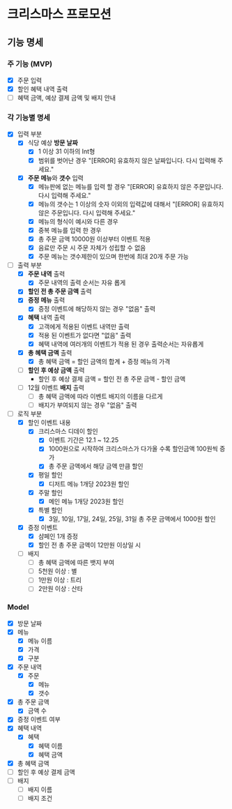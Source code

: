 # 크리스마스 프로모션 

## 기능 명세

### 주 기능 (MVP)
- [x] 주문 입력
- [x] 할인 혜택 내역 출력
- [ ] 혜택 금액, 예상 결제 금액 및 배지 안내

### 각 기능별 명세
- [x] 입력 부분
  - [x] 식당 예상 **방문 날짜**
    - [x] 1 이상 31 이하의 Int형
    - [x] 범위를 벗어난 경우 "[ERROR] 유효하지 않은 날짜입니다. 다시 입력해 주세요."
  - [x] **주문 메뉴**와 **갯수** 입력
    - [x] 메뉴판에 없는 메뉴를 입력 할 경우 "[ERROR] 유효하지 않은 주문입니다. 다시 입력해 주세요."
    - [x] 메뉴의 갯수는 1 이상의 숫자 이외의 입력값에 대해서 "[ERROR] 유효하지 않은 주문입니다. 다시 입력해 주세요."
    - [x] 메뉴의 형식이 예시와 다른 경우 
    - [x] 중복 메뉴를 입력 한 경우
    - [x] 총 주문 금액 10000원 이상부터 이벤트 적용
    - [x] 음료만 주문 시 주문 자체가 성립할 수 없음
    - [x] 주문 메뉴는 갯수제한이 있으며 한번에 최대 20개 주문 가능

- [ ] 출력 부분
  - [x] **주문 내역** 출력
    - [x] 주문 내역의 출력 순서는 자유 롭게
  - [x] **할인 전 총 주문 금액** 출력
  - [x] **증정 메뉴** 출력
    - [x] 증정 이벤트에 해당하지 않는 경우 "없음" 출력
  - [x] **혜택** 내역 출력
    - [x] 고객에게 적용된 이벤트 내역만 출력
    - [x] 적용 된 이벤트가 없다면 "없음" 출력
    - [x] 혜택 내역에 여러개의 이벤트가 적용 된 경우 출력순서는 자유롭게
  - [x] **총 혜택 금액** 출력
    - [x] 총 혜택 금액 = 할인 금액의 합계 + 증정 메뉴의 가격
  - [ ] **할인 후 예상 금액** 출력
    - 할인 후 예상 결제 금액  = 할인 전 총 주문 금액 - 할인 금액
  - [ ] 12월 이벤트 **배지** 출력
    - [ ] 총 혜택 금액에 따라 이벤트 배지의 이름을 다르게
    - [ ] 배지가 부여되지 않는 경우 "없음" 출력

- [ ] 로직 부분
  - [x] 할인 이벤트 내용
    - [x] 크리스마스 디데이 할인
      - [x] 이벤트 기간은 12.1 ~ 12.25
      - [x] 1000원으로 시작하여 크리스마스가 다가올 수록 할인금액 100원씩 증가
      - [x] 총 주문 금액에서 해당 금액 만큼 할인
    - [x] 평일 할인
      - [x] 디저트 메뉴 1개당 2023원 할인
    - [x] 주말 할인
      - [x] 메인 메뉴 1개당 2023원 할인
    - [x] 특별 할인
      - [x] 3일, 10일, 17일, 24일, 25일, 31일 총 주문 금액에서 1000원 할인

  - [x] 증정 이벤트
    - [x] 샴페인 1개 증정
    -  [x] 할인 전 총 주문 금액이 12만원 이상일 시

  - [ ] 배지
    - [ ] 총 혜택 금액에 따른 뱃지 부여
    - [ ] 5천원 이상 : 별
    - [ ] 1만원 이상 : 트리
    - [ ] 2만원 이상 : 산타

### Model
- [x] 방문 날짜
- [x] 메뉴
  - [x] 메뉴 이름
  - [x] 가격
  - [x] 구분
- [x] 주문 내역
  - [x] 주문
    - [x] 메뉴
    - [x] 갯수
- [x] 총 주문 금액
  - [x] 금액 수
- [x] 증정 이벤트 여부
- [x] 혜택 내역
  - [x] 혜택
    - [x] 혜택 이름
    - [x] 혜택 금액
- [x] 총 혜택 금액
- [ ] 할인 후 예상 결제 금액
- [ ] 배지
  - [ ] 배지 이름
  - [ ] 배지 조건